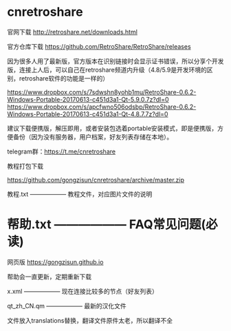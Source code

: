 # cnretroshare
官网下载
http://retroshare.net/downloads.html

官方仓库下载
https://github.com/RetroShare/RetroShare/releases

因为很多人用了最新版，官方版本在识别链接时会显示证书错误，所以分享个开发版，连接上人后，可以自己在retroshare频道内升级（4.8/5.9是开发环境的区别，retroshare软件的功能是一样的）

https://www.dropbox.com/s/7sdwshn8yohb1mu/RetroShare-0.6.2-Windows-Portable-20170613-c451d3a1-Qt-5.9.0.7z?dl=0
https://www.dropbox.com/s/apcfwno506odsbp/RetroShare-0.6.2-Windows-Portable-20170613-c451d3a1-Qt-4.8.7.7z?dl=0

建议下载便携版，解压即用，或者安装包选着portable安装模式，即是便携版，方便备份（因为没有服务器，用户档案，好友列表存储在本地）。

telegram群：https://t.me/cnretroshare

教程打包下载

https://github.com/gongzisun/cnretroshare/archive/master.zip

教程.txt —————— 教程文件，对应图片文件的说明


# 帮助.txt —————— FAQ常见问题(必读)
网页版 https://gongzisun.github.io

帮助会一直更新，定期重新下载


x.xml —————— 现在连接比较多的节点（好友列表）


qt_zh_CN.qm —————— 最新的汉化文件

文件放入translations替换，翻译文件原件太老，所以翻译不全

